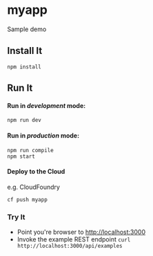 # myapp

Sample demo

## Install It
```
npm install
```

## Run It
#### Run in *development* mode:

```
npm run dev
```

#### Run in *production* mode:

```
npm run compile
npm start
```

#### Deploy to the Cloud
e.g. CloudFoundry

```
cf push myapp
```

### Try It
* Point you're browser to [http://localhost:3000](http://localhost:3000)
* Invoke the example REST endpoint `curl http://localhost:3000/api/examples`
   
